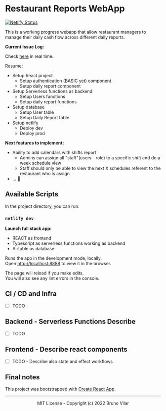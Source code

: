 # Restaurant Reports WebApp

[![Netlify Status](https://api.netlify.com/api/v1/badges/53b519c3-00a4-46cd-984f-14f89dad89f9/deploy-status)](https://app.netlify.com/sites/restaurant-reports-bpvcode/deploys)

This is a working progress webapp that allow restaurant managers to manage their daily cash flow across different daily reports.

**Current Issue Log:**

Check [here](https://airtable.com/shrXsF5MPsCPM8H63) in real time.

Resume:

- Setup React project
  - Setup authentication (BASIC yet) component
  - Setup daily report component
- Setup Serverless functions as backend
  - Setup Users functions
  - Setup daily report functions
- Setup database
  - Setup User table
  - Setup Daily Report table
- Setup netlify
  - Deploy dev
  - Deploy prod

**Next features to implement:**

- Ability to add calendars with shifts report
  - Admins can assign all "staff"(users - role) to a specific shift and do a week schedule view
  - Staff should only be able to view the next X schedules referent to the restaurant who is assign
- ... 🚀

## Available Scripts

In the project directory, you can run:

### `netlify dev`

**Launch full stack app:**

- REACT as frontend
- Typescript as serverless functions working as backend
- Airtable as database

Runs the app in the development mode, locally.\
Open [http://localhost:8888](http://localhost:8888) to view it in the browser.

The page will reload if you make edits.\
You will also see any lint errors in the console.

## CI / CD and Infra

- [ ] TODO

## Backend - Serverless Functions Describe

- [ ] TODO

## Frontend - Describe react components

- [ ] TODO - Describe also state and effect workflows

## Final notes

This project was bootstrapped with [Create React App](https://github.com/facebook/create-react-app).

---

<p align="center"><a>MIT License</a> - Copyright (c) 2022 Bruno Vilar</p>
